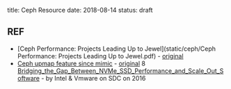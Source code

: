 title: Ceph Resource
date: 2018-08-14
status: draft

## REF

* [Ceph Performance: Projects Leading Up to Jewel](static/ceph/Ceph Performance: Projects Leading Up to Jewel.pdf) - [original](https://www.slideshare.net/Red_Hat_Storage/ceph-performance-projects-leading-up-to-jewel-61050682)
* [Ceph upmap feature since mimic](static/ceph/ceph-upmap.pdf) - [original](https://indico.cern.ch/event/669931/contributions/2742401/attachments/1533434/2401109/upmap.pdf)
8 [Bridging_the_Gap_Between_NVMe_SSD_Performance_and_Scale_Out_Software](static/ceph/Chagam_Dutta_Rajaopal_Bridging_the_Gap_Between_NVMe_SSD_Performance_and_Scale_Out_Software.pdf) - by Intel & Vmware on SDC on 2016
